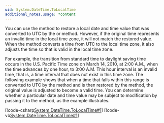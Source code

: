 ```yaml
---
uid: System.DateTime.ToLocalTime
additional_notes.usage: *content
---
```


<p>You can use the <xref href="System.DateTime.ToLocalTime"></xref> method to restore a local date and time value that was converted to UTC by the <xref href="System.DateTime.ToUniversalTime"></xref> or <xref href="System.DateTime.FromFileTimeUtc(System.Int64)"></xref> method. However, if the original time represents an invalid time in the local time zone, it will not match the restored value. When the <xref href="System.DateTime.ToLocalTime"></xref> method converts a time from UTC to the local time zone, it also adjusts the time so that is valid in the local time zone.  
  
 For example, the transition from standard time to daylight saving time occurs in the U.S. Pacific Time zone on March 14, 2010, at 2:00 A.M., when the time advances by one hour, to 3:00 A.M. This hour interval is an invalid time, that is, a time interval that does not exist in this time zone. The following example shows that when a time that falls within this range is converted to UTC by the <xref href="System.DateTime.ToUniversalTime"></xref> method and is then restored by the <xref href="System.DateTime.ToLocalTime"></xref> method, the original value is adjusted to become a valid time. You can determine whether a particular date and time value may be subject to modification by passing it to the <xref href="System.TimeZoneInfo.IsInvalidTime(System.DateTime)"></xref> method, as the example illustrates.  
  
 [!code-csharp[System.DateTime.ToLocalTime#1](~/samples/snippets/csharp/VS_Snippets_CLR_System/system.datetime.tolocaltime/cs/tolocaltime1.cs#1)]
 [!code-vb[System.DateTime.ToLocalTime#1](~/samples/snippets/visualbasic/VS_Snippets_CLR_System/system.datetime.tolocaltime/vb/tolocaltime1.vb#1)]</p>


